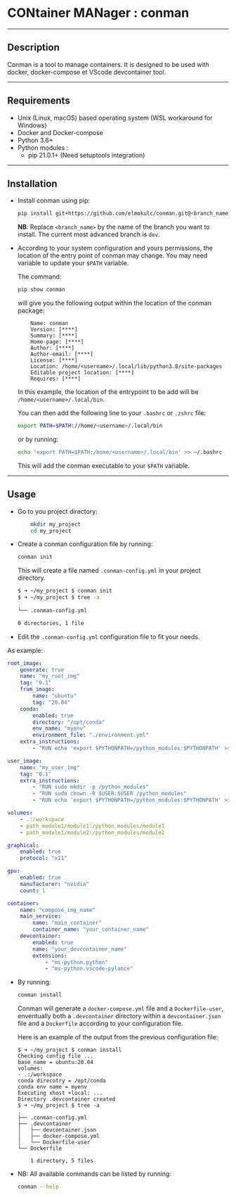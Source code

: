 # **CON**tainer **MAN**ager : conman
---

## Description

Conman is a tool to manage containers. It is designed to be used with docker, docker-compose et VScode devcontainer tool.

---

## Requirements 

- Unix (Linux, macOS) based operating system (WSL workaround for Windows)
- Docker and Docker-compose
- Python 3.6+
- Python modules :
    - pip 21.0.1+ (Need setuptools integration)

---

## Installation

- Install conman using pip:

    ```bash
    pip install git+https://github.com/elmokulc/conman.git@<branch_name>
    ```

    **NB**: Replace `<branch_name>` by the name of the branch you want to install. The current most advanced branch is `dev`.

- According to your system configuration and yours permissions, the location of the entry point of conman may change.
You may need variable to update your `$PATH` variable.

    The command:

    ```bash
    pip show conman
    ```
    
    will give you the following output within the location of the conman package:
    ```console hl_lines="1"
        Name: conman
        Version: [****]
        Summary: [****]
        Home-page: [****]
        Author: [****]
        Author-email: [****]
        License: [****]
        Location: /home/<username>/.local/lib/python3.8/site-packages
        Editable project location: [****]
        Requires: [****]
    ```
    In this example, the location of the entrypoint to be add will be `/home/<username>/.local/bin`.

    You can then add the following line to your `.bashrc` or `.zshrc` file:

    ```bash
    export PATH=$PATH://home/<username>/.local/bin
    ```

    or by running:

    ```bash
    echo 'export PATH=$PATH:/home/<username>/.local/bin' >> ~/.bashrc
    ```


    This will add the conman executable to your `$PATH` variable.

---

## Usage

- Go to you project directory:

    ```bash
        mkdir my_project
        cd my_project
    ```
- Create a conman configuration file by running:

    ```bash
    conman init
    ```

    This will create a file named `.conman-config.yml` in your project directory.

    ```bash
    $ ➜ ~/my_project $ conman init
    $ ➜ ~/my_project $ tree -a
    .
    └── .conman-config.yml

    0 directories, 1 file
    ```
- Edit the `.conman-config.yml` configuration file to fit your needs.

As example:

```yml 
root_image:
    generate: true
    name: "my_root_img"
    tag: "0.1"
    from_image: 
        name: "ubuntu"
        tag: "20.04"
    conda:
        enabled: true
        directory: "/opt/conda"
        env_name: "myenv"
        environment_file: "./environment.yml"
    extra_instructions: 
        - "RUN echo 'export $PYTHONPATH=/python_modules:$PYTHONPATH' >> ~/.bashrc"

user_image:
    name: "my_user_img"
    tag: "0.1"
    extra_instructions: 
        - "RUN sudo mkdir -p /python_modules"
        - "RUN sudo chown -R $USER:$USER /python_modules"
        - "RUN echo 'export $PYTHONPATH=/python_modules:$PYTHONPATH' >> ~/.bashrc"

volumes:
    - .:/workspace
    - path_module1/module1:/python_modules/module1
    - path_module1/module2:/python_modules/module2

graphical:
    enabled: true
    protocol: "x11"

gpu:
    enabled: true
    manufacturer: "nvidia"
    count: 1

container:
    name: "compose_img_name"
    main_service:
        name: "main_container"
        container_name: "your_container_name"
    devcontainer:
        enabled: true
        name: "your_devcontainer_name"
        extensions:
            - "ms-python.python"
            - "ms-python.vscode-pylance"
```

- By running: 
    
    ```bash
    conman install
    ```

    Conman will generate a `docker-compose.yml` file and a `Dockerfile-user`, enventually both a `.devcontainer` directory within a `devcontainer.json` file and a `Dockerfile` according to your configuration file.

    Here is an example of the output from the previous configuration file:

    ```console
    $ ➜ ~/my_project $ conman install
    Checking config file ...
    base_name = ubuntu:20.04
    volumes:
    - .:/workspace
    conda direcotry = /opt/conda
    conda env name = myenv
    Executing xhost +local: ...
    Directory .devcontainer created
    $ ➜ ~/my_project $ tree -a
    .
    ├── .conman-config.yml
    ├── .devcontainer
    │   ├── devcontainer.json
    │   ├── docker-compose.yml
    │   └── Dockerfile-user
    └── Dockerfile

        1 directory, 5 files   
    ``` 

- NB:  All available commands can be listed by running:

    ```bash
    conman --help
    ```